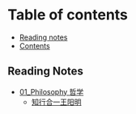# Table of contents

* [Reading notes](README.md)
* [Contents](summary.md)

## Reading Notes

* [01\_Philosophy 哲学](reading-notes/01philosophy-zhe-xue/README.md)
  * [知行合一王阳明](reading-notes/01philosophy-zhe-xue/zhi-hang-he-yi-wang-yang-ming.md)

